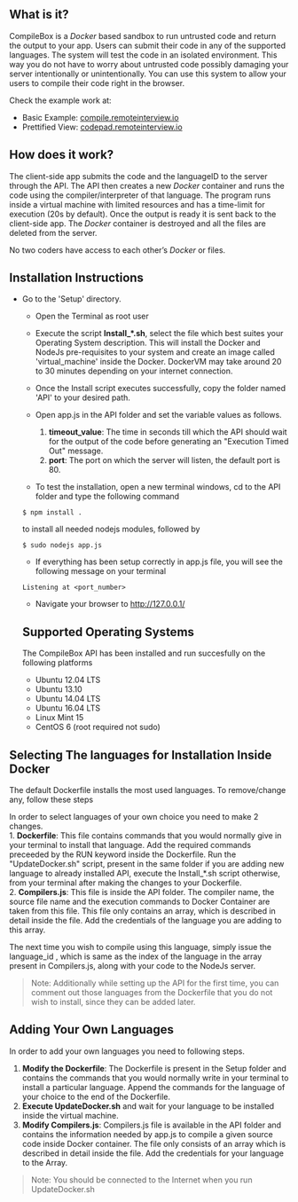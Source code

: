 ## What is it? ##
CompileBox is a *Docker* based sandbox to run untrusted code and return the output to your app. Users can submit their code in any of the supported languages. The system will test the code in an isolated environment. This way you do not have to worry about untrusted code possibly damaging your server intentionally or unintentionally.
You can use this system to allow your users to compile their code right in the browser.

Check the example work at:

 - Basic Example: [compile.remoteinterview.io][1]
 - Prettified View: [codepad.remoteinterview.io][2]

## How does it work? ##

The client-side app submits the code and the languageID to the server through the API. The API then creates a new *Docker* container and runs the code using the compiler/interpreter of that language. The program runs inside a virtual machine with limited resources and has a time-limit for execution (20s by default). Once the output is ready it is sent back to the client-side app. The *Docker* container is destroyed and all the files are deleted from the server.

No two coders have access to each other’s *Docker* or files.


## Installation Instructions ##

* Go to the 'Setup' directory.
    - Open the Terminal as root user
    
    - Execute the script **Install_*.sh**, select the file which best suites your Operating System description. This will install the Docker and NodeJs pre-requisites to your system and create an image called 'virtual_machine' inside the Docker. DockerVM may take around 20 to 30 minutes depending on your internet connection.
    
    - Once the Install script executes successfully, copy the folder named 'API' to your desired path.
    
    - Open app.js in the API folder and set the variable values as follows.
    
    	1. **timeout_value**: The time in seconds till which the API should wait for the output of the code before generating an "Execution Timed Out" message.
        2. **port**: The port on which the server will listen, the default port is 80.
        
    - To test the installation, open a new terminal windows, cd to the API folder and type the following command
	```
    $ npm install .
    ```
	to install all needed nodejs modules, followed by
	
    ```
    $ sudo nodejs app.js
    ```
    - If everything has been setup correctly in app.js file, you will see the following message on your terminal
    ```
    Listening at <port_number>
    ```

    - Navigate your browser to http://127.0.0.1/
    
    ## Supported Operating Systems ##
    The CompileBox API has been installed and run succesfully on the following platforms
	- Ubuntu 12.04 LTS
    - Ubuntu 13.10
    - Ubuntu 14.04 LTS
    - Ubuntu 16.04 LTS
    - Linux Mint 15 
    - CentOS 6 (root required not sudo)
    
## Selecting The languages for Installation Inside Docker ##

The default Dockerfile installs the most used languages. To remove/change any, follow these steps

In order to select languages of your own choice you need to make 2 changes.<br>
    	1. <B>Dockerfile</B>: This file contains commands that you would normally give in your terminal to install that language. Add the required commands preceeded by the RUN keyword inside the Dockerfile. Run the "UpdateDocker.sh" script, present in the same folder if you are adding new language to already installed API, execute the Install_*.sh script otherwise, from your terminal after making the changes to your Dockerfile.<br>
        2. <B>Compilers.js</B>: This file is inside the API folder. The compiler name, the source file name and the execution commands to Docker Container are taken from this file. This file only contains an array, which is described in detail inside the file. Add the credentials of the language you are adding to this array.<br>
        
The next time you wish to compile using this language, simply issue the language_id , which is  same as the index of the language in the array present in Compilers.js, along with your code to the NodeJs server.

> Note: Additionally while setting up the API for the first time, you can comment out those languages from the Dockerfile that you do not wish to install, since they can be added later.

## Adding Your Own Languages ##


In order to add your own languages you need to following steps.
<br>
1. <b>Modify the Dockerfile</b>: The Dockerfile is present in the Setup folder and contains the commands that you would normally write in your terminal to install a particular language. Append the commands for the language of your choice to the end of the Dockerfile.     	<br>
2. <b>Execute UpdateDocker.sh</b> and wait for your language to be installed inside the virtual machine. <br>
3. <b>Modify Compilers.js</b>: Compilers.js file is available in the API folder and contains the information needed by app.js to compile a given source code inside Docker container. The file only consists of an array which is described in detail inside the file. Add the credentials for your language to the Array.

> Note:  You should be connected to the Internet when you run UpdateDocker.sh

  [1]: http://compile.remoteinterview.io
  [2]: http://codepad.remoteinterview.io
